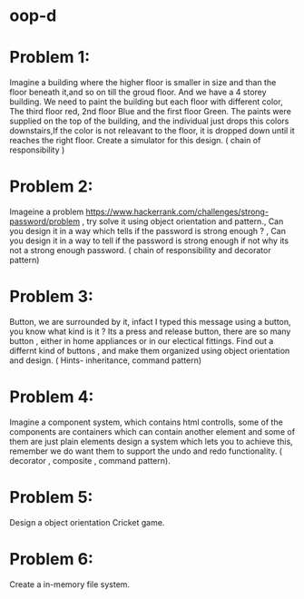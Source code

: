 # oop-d

# Problem 1:

Imagine a building where the higher floor is smaller in size and than the floor beneath it,and so on till the groud floor. And we have a 4 storey building. We need to paint the building but each floor with different color, The third floor red, 2nd floor Blue and the first floor Green. The paints were supplied on the top of the building, and the individual just drops this colors downstairs,If the color is not releavant to the floor, it is dropped down until it reaches the right floor.
Create a simulator for this design. ( chain of responsibility ) 

# Problem 2: 

Imageine a problem https://www.hackerrank.com/challenges/strong-password/problem , try solve it using object orientation and pattern., Can you design it in a way which tells if the password is strong enough ? , Can you design it in a way to tell if the password is strong enough if not why its not a strong enough password.  ( chain of responsibility and decorator pattern) 

# Problem 3:

Button, we are surrounded by it, infact I typed this message using a button, you know what kind is it ? Its a press and release button, there are so many button , either in home appliances or in our electical fittings. Find out a differnt kind of buttons , and make them organized using object orientation and design. ( Hints- inheritance, command pattern)

# Problem 4:

Imagine a component system, which contains html controlls, some of the components are containers which can contain another element and some of them are just plain elements design a system which lets you to achieve this, remember we do want them to support the undo and redo functionality. ( decorator , composite , command pattern).

# Problem 5:

Design a object orientation Cricket game.

# Problem 6: 
Create a in-memory file system. 





